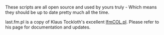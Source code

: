 These scripts are all open source and used by yours truly - Which means they should be up to date pretty much all the time.

last.fm.pl is a copy of Klaus Tockloth's excellent [lfmCOL.pl](http://www.easyclasspage.de/lastfm/seite-12.html). Please refer to his page for documentation and updates.
